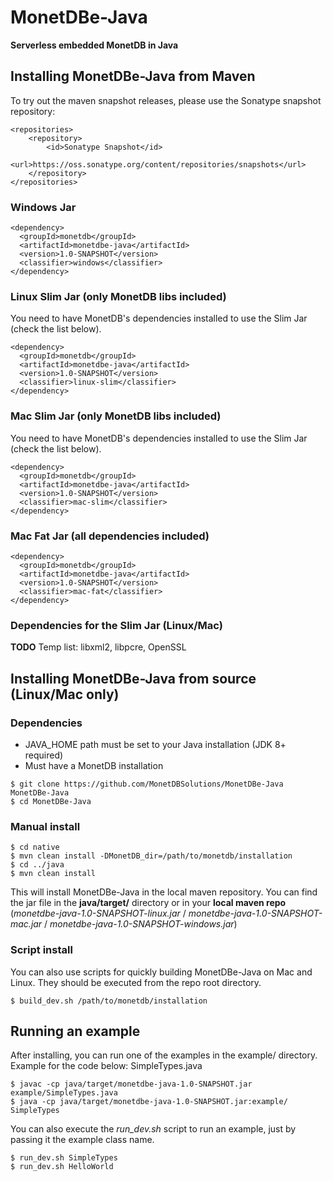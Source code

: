 # MonetDBe-Java
**Serverless embedded MonetDB in Java**

## Installing MonetDBe-Java from Maven
To try out the maven snapshot releases, please use the Sonatype snapshot repository:
```
<repositories>
    <repository>
        <id>Sonatype Snapshot</id>
        <url>https://oss.sonatype.org/content/repositories/snapshots</url>
    </repository>
</repositories>
```
### Windows Jar
```
<dependency>
  <groupId>monetdb</groupId>
  <artifactId>monetdbe-java</artifactId>
  <version>1.0-SNAPSHOT</version>
  <classifier>windows</classifier>
</dependency>
```
### Linux Slim Jar (only MonetDB libs included)
You need to have MonetDB's dependencies installed to use the Slim Jar (check the list below).
```
<dependency>
  <groupId>monetdb</groupId>
  <artifactId>monetdbe-java</artifactId>
  <version>1.0-SNAPSHOT</version>
  <classifier>linux-slim</classifier>
</dependency>
```
### Mac Slim Jar (only MonetDB libs included)
You need to have MonetDB's dependencies installed to use the Slim Jar (check the list below).
```
<dependency>
  <groupId>monetdb</groupId>
  <artifactId>monetdbe-java</artifactId>
  <version>1.0-SNAPSHOT</version>
  <classifier>mac-slim</classifier>
</dependency>
```
### Mac Fat Jar (all dependencies included)
```
<dependency>
  <groupId>monetdb</groupId>
  <artifactId>monetdbe-java</artifactId>
  <version>1.0-SNAPSHOT</version>
  <classifier>mac-fat</classifier>
</dependency>
```
### Dependencies for the Slim Jar (Linux/Mac)
**TODO**
Temp list: libxml2, libpcre, OpenSSL

## Installing MonetDBe-Java from source (Linux/Mac only)
### Dependencies
- JAVA_HOME path must be set to your Java installation (JDK 8+ required)
- Must have a MonetDB installation
```
$ git clone https://github.com/MonetDBSolutions/MonetDBe-Java MonetDBe-Java
$ cd MonetDBe-Java
```
### Manual install
```
$ cd native
$ mvn clean install -DMonetDB_dir=/path/to/monetdb/installation
$ cd ../java
$ mvn clean install
```
This will install MonetDBe-Java in the local maven repository.
You can find the jar file in the **java/target/** directory or in your **local maven repo** (*monetdbe-java-1.0-SNAPSHOT-linux.jar* / *monetdbe-java-1.0-SNAPSHOT-mac.jar* / *monetdbe-java-1.0-SNAPSHOT-windows.jar*)

### Script install
You can also use scripts for quickly building MonetDBe-Java on Mac and Linux.
They should be executed from the repo root directory.
```
$ build_dev.sh /path/to/monetdb/installation
```

## Running an example
After installing, you can run one of the examples in the example/ directory.
Example for the code below: SimpleTypes.java
```
$ javac -cp java/target/monetdbe-java-1.0-SNAPSHOT.jar example/SimpleTypes.java
$ java -cp java/target/monetdbe-java-1.0-SNAPSHOT.jar:example/ SimpleTypes
```

You can also execute the *run_dev.sh* script to run an example, just by passing it the example class name.
```
$ run_dev.sh SimpleTypes
$ run_dev.sh HelloWorld
```

